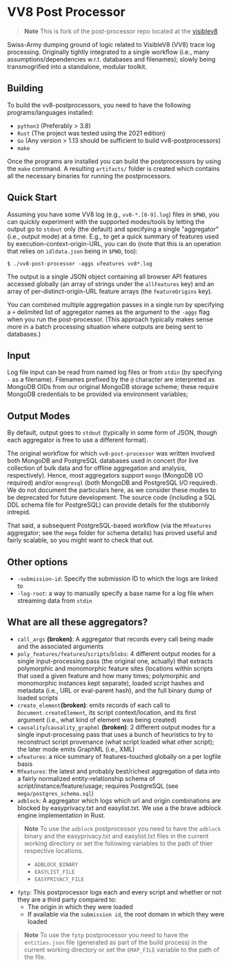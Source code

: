 # VV8 Post Processor

> **Note** This is fork of the post-processor repo located at the [visiblev8](https://github.com/wspr-ncsu/visiblev8)

Swiss-Army dumping ground of logic related to VisibleV8 (VV8) trace log processing.
Originally tightly integrated to a single workflow (i.e., many assumptions/dependencies w.r.t. databases and filenames); slowly being transmogrified into a standalone, modular toolkit.

## Building

To build the vv8-postprocessors, you need to have the following programs/languages installed:

* `python3` (Preferably > 3.8)
* `Rust` (The project was tested using the 2021 edition)
* `Go` (Any version > 1.13 should be sufficient to build vv8-postprocessors)
* `make`

Once the programs are installed you can build the postprocessors by using the `make` command. A resulting `artifacts/` folder is created which contains all the necessary binaries for running the postprocessors.

## Quick Start

Assuming you have some VV8 log (e.g., `vv8-*.[0-9].log`) files in `$PWD`, you can quickly experiment with the supported modes/tools by letting the output go to `stdout` only (the default) and specifying a single "aggregator" (i.e., output mode) at a time.  E.g., to get a quick summary of features used by execution-context-origin-URL, you can do (note that this is an operation that relies on `idldata.json` being in `$PWD`, too):

```$ ./vv8-post-processor -aggs ufeatures vv8*.log```

The output is a single JSON object containing all browser API features accessed globally (an array of strings under the `allFeatures` key) and an array of per-distinct-origin-URL feature arrays (the `featureOrigins` key).

You can combined multiple aggregation passes in a single run by specifying a `+` delimited list of aggregator names as the argument to the `-aggs` flag when you run the post-processor.  (This approach typically makes sense more in a batch processing situation where outputs are being sent to databases.)

## Input

Log file input can be read from named log files or from `stdin` (by specifying `-` as a filename).
Filenames prefixed by the `@` character are interpreted as MongoDB OIDs from our original MongoDB storage scheme; these require MongoDB credentials to be provided via environment variables;

## Output Modes

By default, output goes to `stdout` (typically in some form of JSON, though each aggregator is free to use a different format).

The original workflow for which `vv8-post-processor` was written involved both MongoDB and PostgreSQL databases used in concert (for live collection of bulk data and for offline aggregation and analysis, respectively).  Hence, most aggregators support `mongo` (MongoDB I/O required) and/or `mongresql` (both MongoDB and PostgreSQL I/O required).  We do not document the particulars here, as we consider these modes to be deprecated for future development.  The source code (including a SQL DDL schema file for PostgreSQL) can provide details for the stubbornly intrepid.

That said, a subsequent PostgreSQL-based workflow (via the `Mfeatures` aggregator; see the `mega` folder for schema details) has proved useful and fairly scalable, so you might want to check that out.

## Other options

* `-submission-id`: Specify the submission ID to which the logs are linked to
* `-log-root`: a way to manually specify a base name for a log file when streaming data from `stdin`

## What are all these aggregators?

* `call_args` **(broken)**: A aggregator that records every call being made and the associated arguments
* `poly_features/features`/`scripts`/`blobs`: 4 different output modes for a single input-processing pass (the original one, actually) that extracts polymorphic and monomorphic feature sites (locations within scripts that used a given feature and how many times; polymorphic and monomorphic instances kept separate), loaded script hashes and metadata (i.e.,  URL or eval-parent hash), and the full binary dump of loaded scripts
* `create_element`**(broken)**: emits records of each call to `Document.createElement`, its script context/location, and its first argument (i.e., what kind of element was being created)
* `causality`/`causality_graphml` **(broken)**: 2 different output modes for a single input-processing pass that uses a bunch of heuristics to try to reconstruct script provenance (what script loaded what other script); the later mode emits GraphML (i.e., XML)
* `ufeatures`: a nice summary of features-touched globally on a per logfile basis
* `Mfeatures`: the latest and probably best/richest aggregation of data into a fairly normalized entity-relationship schema of script/instance/feature/usage; requires PostgreSQL (see `mega/postgres_schema.sql`)
* `adblock`: A aggregator which logs which url and origin combinations are blocked by easyprivacy.txt and easylist.txt. We use a the brave adblock engine implementation in Rust.

> **Note**
> To use the `adblock` postprocessor you need to have the `adblock` binary and the easyprivacy.txt and easylist.txt files in the current working directory or set the following variables to the path of thier respective locations.
>
> * `ADBLOCK_BINARY`
> * `EASYLIST_FILE`
> * `EASYPRIVACY_FILE`

* `fptp`: This postprocessor logs each and every script and whether or not they are a third party compared to:
  * The origin in which they were loaded
  * If available via the `submission id`, the root domain in which they were loaded

> **Note**
> To use the `fptp` postprocessor you need to have the `entities.json` file (generated as part of the build process) in the current working directory or set the `EMAP_FILE` variable to the path of the file.
